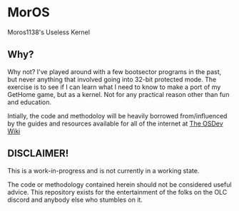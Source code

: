 # MorOS
Moros1138's Useless Kernel

## Why?

Why not?  I've played around with a few bootsector programs in the past, but never anything that involved going into 32-bit protected mode. The exercise is to see if I can learn what I need to know to make a port of my GetHome game, but as a kernel. Not for any practical reason other than fun and education.

Intially, the code and methodoloy will be heavily borrowed from/influenced by the guides and resources available for all of the internet at [The OSDev Wiki](https://wiki.osdev.org/Bare_Bones)

## DISCLAIMER!

This is a work-in-progress and is not currently in a working state.

The code or methodology contained herein should not be considered useful advice. This repository exists for the entertainment of the folks on the OLC discord and anybody else who stumbles on it.
